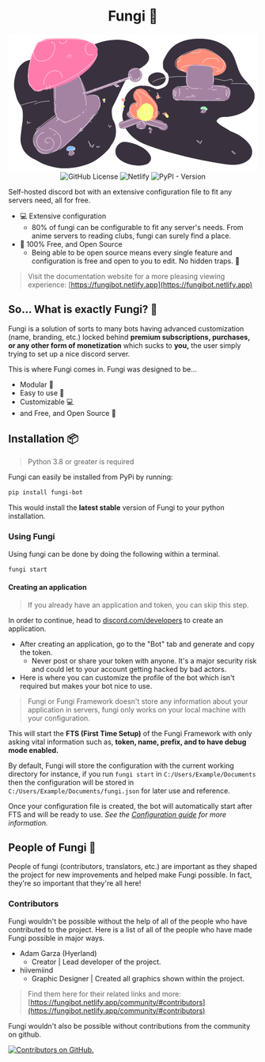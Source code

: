 
<h1 align="center">
    Fungi 🍄
</h1>

<p align="center">
    <img alt="A campsite showing mushrooms having a nice time." src="https://github.com/hyerland/Fungi/blob/main/docs/public/fungi-introduction-1.png?raw=true">
    <img alt="GitHub License" src="https://img.shields.io/github/license/hyerland/fungi?style=flat-square&logo=github&logoSize=auto&label=License&labelColor=black&color=pink">
    <img alt="Netlify" src="https://img.shields.io/netlify/5fc5dd0f-f77c-4372-8ff3-4bde662d6ba7?style=flat-square&logo=netlify&logoColor=white&logoSize=auto&label=Netlify&labelColor=black&color=pink">
    <img alt="PyPI - Version" src="https://img.shields.io/pypi/v/fungi-bot?style=flat-square&logo=pypi&logoColor=white&logoSize=auto&label=Version&labelColor=black&color=pink">
</p>

Self-hosted discord bot with an extensive configuration file to fit any servers need, all for free.

- 💻 Extensive configuration
  - 80% of fungi can be configurable to fit any server's needs. From anime servers to reading clubs, fungi can surely find a place.
- 🔨 100% Free, and Open Source
  - Being able to be open source means every single feature and configuration is free and open to you to edit. No hidden traps. 🎈

> Visit the documentation website for a more pleasing viewing experience: [https://fungibot.netlify.app](https://fungibot.netlify.app)

## So... What is exactly Fungi? 🤔

Fungi is a solution of sorts to many bots having advanced customization (name, branding, etc.) locked behind **premium subscriptions, purchases, or any other form of monetization** which sucks to **you,** the user simply trying to set up a nice discord server.

This is where Fungi comes in. Fungi was designed to be...

- Modular 🧩
- Easy to use 🚀
- Customizable 💻
- and Free, and Open Source 🔨

## Installation 📦

> Python 3.8 or greater is required

Fungi can easily be installed from PyPi by running:

```bash
pip install fungi-bot
```

This would install the **latest stable** version of Fungi to your python installation.

### Using Fungi

Using fungi can be done by doing the following within a terminal.

```bash
fungi start
```

#### Creating an application

> If you already have an application and token, you can skip this step.

In order to continue, head to [discord.com/developers](https://discord.com/developers) to create an application.

- After creating an application, go to the "Bot" tab and generate and copy the token.
  - Never post or share your token with anyone. It's a major security risk and could let to your account getting hacked by bad actors.
- Here is where you can customize the profile of the bot which isn't required but makes your bot nice to use.

> Fungi or Fungi Framework doesn't store any information about your application in servers, fungi only works on your local machine with your configuration.

This will start the **FTS (First Time Setup)** of the Fungi Framework with only asking vital information such as, **token, name, prefix, and to have debug mode enabled.**

By default, Fungi will store the configuration with the current working directory for instance, if you run `fungi start` in `C:/Users/Example/Documents` then the configuration will be stored in `C:/Users/Example/Documents/fungi.json` for later use and reference.

Once your configuration file is created, the bot will automatically start after FTS and will be ready to use. *See the [Configuration guide](https://fungibot.netlify.app/config/#configuration-%F0%9F%94%A8) for more information.*

## People of Fungi 🍄

People of fungi (contributors, translators, etc.) are important as they shaped the project for new improvements and helped make Fungi possible. In fact, they're so important that they're all here!

### Contributors

Fungi wouldn't be possible without the help of all of the people who have contributed to the project. Here is a list of all of the people who have made Fungi possible in major ways.

- Adam Garza (Hyerland)
  - Creator | Lead developer of the project.
- hiivemiind
  - Graphic Designer | Created all graphics shown within the project.

> Find them here for their related links and more: [https://fungibot.netlify.app/community/#contributors](https://fungibot.netlify.app/community/#contributors)

Fungi wouldn't also be possible without contributions from the community on github.

<a href="https://github.com/hyerland/Fungi/graphs/contributors">
  <img alt="Contributors on GitHub." src="https://contrib.rocks/image?repo=hyerland/Fungi" />
</a>
